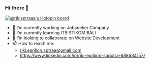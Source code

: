 ### Hi there 👋

[![@rikisptraaa's Holopin board](https://holopin.me/rikisptraaa)](https://holopin.io/@rikisptraaa)

- 🔭 I’m currently working on Jobseeker Company
- 🌱 I’m currently learning ITB STIKOM BALI
- 👯 I’m looking to collaborate on Website Development
- 📫 How to reach me: 
  - riki.eprilion.sptraa@gmail.com
  - https://www.linkedin.com/in/riki-eprilion-saputra-688634157/

